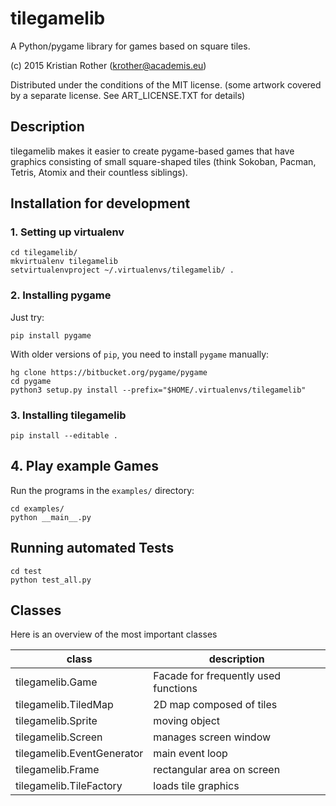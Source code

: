 
# tilegamelib

A Python/pygame library for games based on square tiles.

(c) 2015 Kristian Rother (krother@academis.eu)

Distributed under the conditions of the MIT license.
(some artwork covered by a separate license. See ART_LICENSE.TXT for details)

## Description

tilegamelib makes it easier to create pygame-based games that have graphics consisting of small square-shaped tiles (think Sokoban, Pacman, Tetris, Atomix and their countless siblings).


## Installation for development

### 1. Setting up virtualenv

    cd tilegamelib/
    mkvirtualenv tilegamelib
    setvirtualenvproject ~/.virtualenvs/tilegamelib/ .
 
### 2. Installing pygame

Just try:

    pip install pygame

With older versions of `pip`, you need to install `pygame` manually:

    hg clone https://bitbucket.org/pygame/pygame
    cd pygame
    python3 setup.py install --prefix="$HOME/.virtualenvs/tilegamelib"

### 3. Installing tilegamelib

    pip install --editable .


## 4. Play example Games

Run the programs in the `examples/` directory:

    cd examples/
    python __main__.py


## Running automated Tests

    cd test
    python test_all.py


## Classes

Here is an overview of the most important classes

| class | description |
|-------|-------------|
| tilegamelib.Game | Facade for frequently used functions |
| tilegamelib.TiledMap | 2D map composed of tiles |
| tilegamelib.Sprite   | moving object |
| tilegamelib.Screen   | manages screen window |
| tilegamelib.EventGenerator | main event loop |
| tilegamelib.Frame | rectangular area on screen |
| tilegamelib.TileFactory | loads tile graphics |
